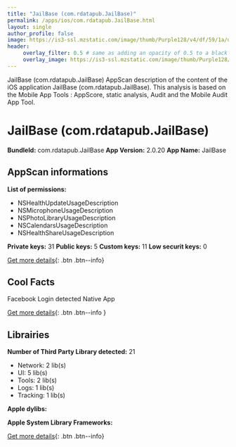 ```yaml
---
title: "JailBase (com.rdatapub.JailBase)"
permalink: /apps/ios/com.rdatapub.JailBase.html
layout: single
author_profile: false
image: https://is3-ssl.mzstatic.com/image/thumb/Purple128/v4/df/59/1a/df591a56-8f8b-d4d2-cb31-63cc03bd07e2/AppIcon-1x_U007emarketing-85-220-0-4.png/512x512bb.jpg
header: 
     overlay_filter: 0.5 # same as adding an opacity of 0.5 to a black background
     overlay_image: https://is3-ssl.mzstatic.com/image/thumb/Purple128/v4/df/59/1a/df591a56-8f8b-d4d2-cb31-63cc03bd07e2/AppIcon-1x_U007emarketing-85-220-0-4.png/512x512bb.jpg
---
```

JailBase (com.rdatapub.JailBase) AppScan description of the content of the iOS application JailBase (com.rdatapub.JailBase). This analysis is based on the Mobile App Tools : AppScore, static analysis, Audit and the Mobile Audit App Tool.

# JailBase (com.rdatapub.JailBase)

**BundleId:** com.rdatapub.JailBase
**App Version:** 2.0.20
**App Name:** JailBase


## AppScan informations 

**List of permissions:** 
- NSHealthUpdateUsageDescription
- NSMicrophoneUsageDescription
- NSPhotoLibraryUsageDescription
- NSCalendarsUsageDescription
- NSHealthShareUsageDescription
  
  
**Private keys:** 31
**Public keys:** 5
**Custom keys:** 11
**Low securit keys:** 0
  
[Get more details](/pricing.html){: .btn .btn--info}

## Cool Facts

Facebook Login detected
Native App
  
[Get more details](/pricing.html){: .btn .btn--info }

## Librairies 
**Number of Third Party Library detected:** 21
- Network: 2 lib(s)
- UI: 5 lib(s)
- Tools: 2 lib(s)
- Logs: 1 lib(s)
- Tracking: 1 lib(s)


**Apple dylibs:**


**Apple System Library Frameworks:**


  
[Get more details](/pricing.html){: .btn .btn--info}


